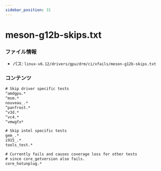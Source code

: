 ```yaml
---
sidebar_position: 31
---
```

# meson-g12b-skips.txt

### ファイル情報

- パス: `linux-v6.12/drivers/gpu/drm/ci/xfails/meson-g12b-skips.txt`

### コンテンツ

```txt
# Skip driver specific tests
^amdgpu.*
^msm.*
nouveau_.*
^panfrost.*
^v3d.*
^vc4.*
^vmwgfx*

# Skip intel specific tests
gem_.*
i915_.*
tools_test.*

# Currently fails and causes coverage loss for other tests
# since core_getversion also fails.
core_hotunplug.*

```
